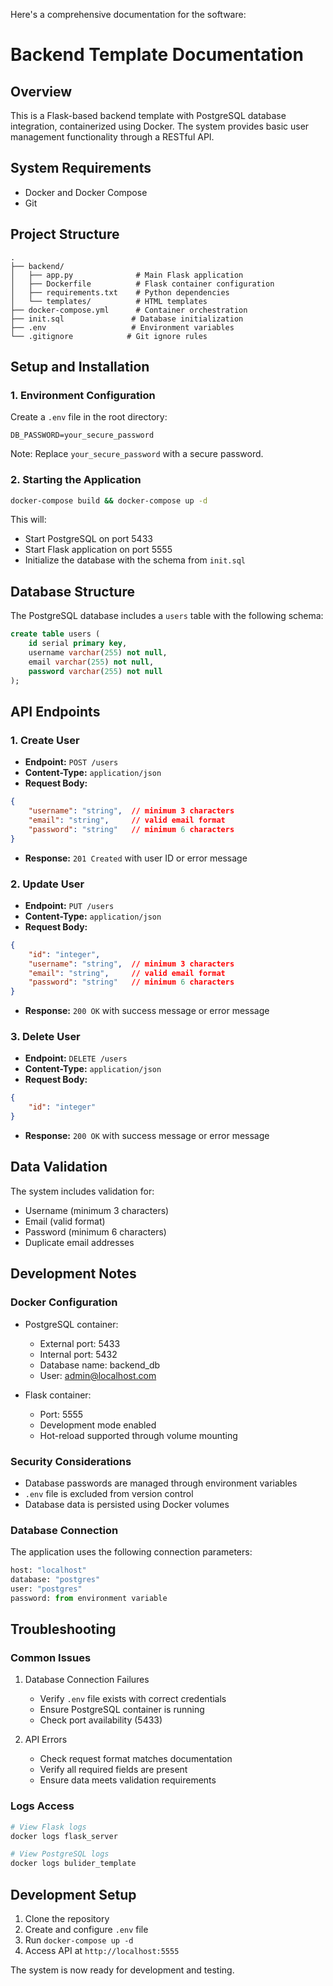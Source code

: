 Here's a comprehensive documentation for the software:

# Backend Template Documentation

## Overview
This is a Flask-based backend template with PostgreSQL database integration, containerized using Docker. The system provides basic user management functionality through a RESTful API.

## System Requirements
- Docker and Docker Compose
- Git

## Project Structure
```
.
├── backend/
│   ├── app.py              # Main Flask application
│   ├── Dockerfile          # Flask container configuration
│   ├── requirements.txt    # Python dependencies
│   └── templates/          # HTML templates
├── docker-compose.yml      # Container orchestration
├── init.sql               # Database initialization
├── .env                   # Environment variables
└── .gitignore            # Git ignore rules
```

## Setup and Installation

### 1. Environment Configuration
Create a `.env` file in the root directory:
```env
DB_PASSWORD=your_secure_password
```
Note: Replace `your_secure_password` with a secure password.

### 2. Starting the Application
```bash
docker-compose build && docker-compose up -d
```
This will:
- Start PostgreSQL on port 5433
- Start Flask application on port 5555
- Initialize the database with the schema from `init.sql`

## Database Structure
The PostgreSQL database includes a `users` table with the following schema:
```sql
create table users (
    id serial primary key,
    username varchar(255) not null,
    email varchar(255) not null,
    password varchar(255) not null
);
```

## API Endpoints

### 1. Create User
- **Endpoint:** `POST /users`
- **Content-Type:** `application/json`
- **Request Body:**
```json
{
    "username": "string",  // minimum 3 characters
    "email": "string",     // valid email format
    "password": "string"   // minimum 6 characters
}
```
- **Response:** `201 Created` with user ID or error message

### 2. Update User
- **Endpoint:** `PUT /users`
- **Content-Type:** `application/json`
- **Request Body:**
```json
{
    "id": "integer",
    "username": "string",  // minimum 3 characters
    "email": "string",     // valid email format
    "password": "string"   // minimum 6 characters
}
```
- **Response:** `200 OK` with success message or error message

### 3. Delete User
- **Endpoint:** `DELETE /users`
- **Content-Type:** `application/json`
- **Request Body:**
```json
{
    "id": "integer"
}
```
- **Response:** `200 OK` with success message or error message

## Data Validation
The system includes validation for:
- Username (minimum 3 characters)
- Email (valid format)
- Password (minimum 6 characters)
- Duplicate email addresses

## Development Notes

### Docker Configuration
- PostgreSQL container:
  - External port: 5433
  - Internal port: 5432
  - Database name: backend_db
  - User: admin@localhost.com

- Flask container:
  - Port: 5555
  - Development mode enabled
  - Hot-reload supported through volume mounting

### Security Considerations
- Database passwords are managed through environment variables
- `.env` file is excluded from version control
- Database data is persisted using Docker volumes

### Database Connection
The application uses the following connection parameters:
```python
host: "localhost"
database: "postgres"
user: "postgres"
password: from environment variable
```

## Troubleshooting

### Common Issues
1. Database Connection Failures
   - Verify `.env` file exists with correct credentials
   - Ensure PostgreSQL container is running
   - Check port availability (5433)

2. API Errors
   - Check request format matches documentation
   - Verify all required fields are present
   - Ensure data meets validation requirements

### Logs Access
```bash
# View Flask logs
docker logs flask_server

# View PostgreSQL logs
docker logs bulider_template
```

## Development Setup
1. Clone the repository
2. Create and configure `.env` file
3. Run `docker-compose up -d`
4. Access API at `http://localhost:5555`

The system is now ready for development and testing.
